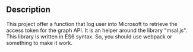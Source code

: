 ## Description
This project offer a function that log user into Microsoft to retrieve the access token for the graph API.
It is an helper around the library "msal.js".
This library is written in ES6 syntax. So, you should use webpack or something to make it work.